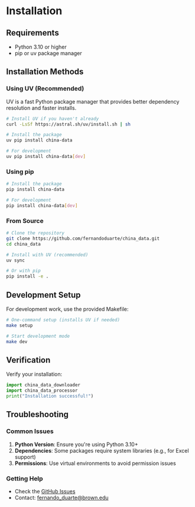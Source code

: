 # Installation

## Requirements

- Python 3.10 or higher
- pip or uv package manager

## Installation Methods

### Using UV (Recommended)

UV is a fast Python package manager that provides better dependency resolution and faster installs.

```bash
# Install UV if you haven't already
curl -LsSf https://astral.sh/uv/install.sh | sh

# Install the package
uv pip install china-data

# For development
uv pip install china-data[dev]
```

### Using pip

```bash
# Install the package
pip install china-data

# For development
pip install china-data[dev]
```

### From Source

```bash
# Clone the repository
git clone https://github.com/fernandoduarte/china_data.git
cd china_data

# Install with UV (recommended)
uv sync

# Or with pip
pip install -e .
```

## Development Setup

For development work, use the provided Makefile:

```bash
# One-command setup (installs UV if needed)
make setup

# Start development mode
make dev
```

## Verification

Verify your installation:

```python
import china_data_downloader
import china_data_processor
print("Installation successful!")
```

## Troubleshooting

### Common Issues

1. **Python Version**: Ensure you're using Python 3.10+
2. **Dependencies**: Some packages require system libraries (e.g., for Excel support)
3. **Permissions**: Use virtual environments to avoid permission issues

### Getting Help

- Check the [GitHub Issues](https://github.com/fernandoduarte/china_data/issues)
- Contact: <fernando_duarte@brown.edu>
